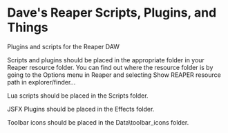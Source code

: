 # Dave's Reaper Scripts, Plugins, and Things
Plugins and scripts for the Reaper DAW

Scripts and plugins should be placed in the appropriate folder in your Reaper resource folder. You can find out where the resource folder is by going to the Options menu in Reaper and selecting Show REAPER resource path in explorer/finder...

Lua scripts should be placed in the Scripts folder.

JSFX Plugins should be placed in the Effects folder.

Toolbar icons should be placed in the Data\toolbar_icons folder.
